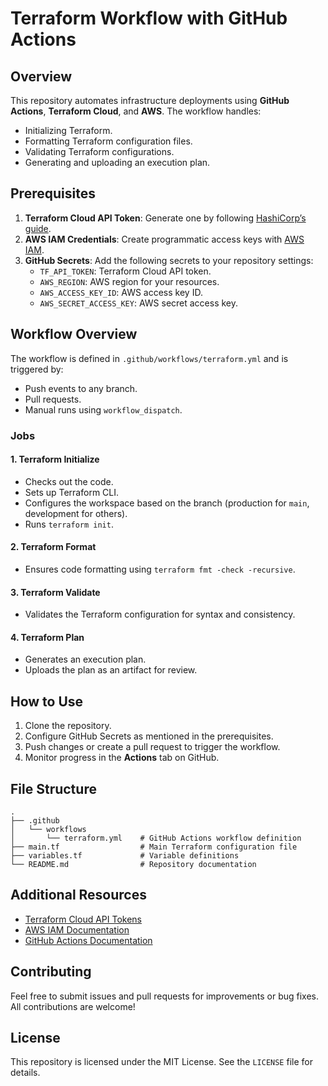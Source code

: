 # Terraform Workflow with GitHub Actions

## Overview

This repository automates infrastructure deployments using **GitHub Actions**, **Terraform Cloud**, and **AWS**. The workflow handles:
- Initializing Terraform.
- Formatting Terraform configuration files.
- Validating Terraform configurations.
- Generating and uploading an execution plan.

## Prerequisites

1. **Terraform Cloud API Token**: Generate one by following [HashiCorp’s guide](https://developer.hashicorp.com/terraform/cloud-docs/users-teams-organizations/api-tokens).
2. **AWS IAM Credentials**: Create programmatic access keys with [AWS IAM](https://docs.aws.amazon.com/IAM/latest/UserGuide/id_users_create.html).
3. **GitHub Secrets**: Add the following secrets to your repository settings:
   - `TF_API_TOKEN`: Terraform Cloud API token.
   - `AWS_REGION`: AWS region for your resources.
   - `AWS_ACCESS_KEY_ID`: AWS access key ID.
   - `AWS_SECRET_ACCESS_KEY`: AWS secret access key.

## Workflow Overview

The workflow is defined in `.github/workflows/terraform.yml` and is triggered by:
- Push events to any branch.
- Pull requests.
- Manual runs using `workflow_dispatch`.

### Jobs

#### 1. Terraform Initialize
- Checks out the code.
- Sets up Terraform CLI.
- Configures the workspace based on the branch (production for `main`, development for others).
- Runs `terraform init`.

#### 2. Terraform Format
- Ensures code formatting using `terraform fmt -check -recursive`.

#### 3. Terraform Validate
- Validates the Terraform configuration for syntax and consistency.

#### 4. Terraform Plan
- Generates an execution plan.
- Uploads the plan as an artifact for review.

## How to Use

1. Clone the repository.
2. Configure GitHub Secrets as mentioned in the prerequisites.
3. Push changes or create a pull request to trigger the workflow.
4. Monitor progress in the **Actions** tab on GitHub.

## File Structure

```
.
├── .github
│   └── workflows
│       └── terraform.yml    # GitHub Actions workflow definition
├── main.tf                  # Main Terraform configuration file
├── variables.tf             # Variable definitions
└── README.md                # Repository documentation
```

## Additional Resources

- [Terraform Cloud API Tokens](https://developer.hashicorp.com/terraform/cloud-docs/users-teams-organizations/api-tokens)
- [AWS IAM Documentation](https://docs.aws.amazon.com/IAM/latest/UserGuide/id_users_create.html)
- [GitHub Actions Documentation](https://github.com/features/actions)

## Contributing

Feel free to submit issues and pull requests for improvements or bug fixes. All contributions are welcome!

## License

This repository is licensed under the MIT License. See the `LICENSE` file for details.

